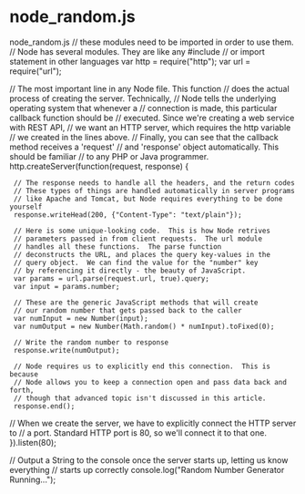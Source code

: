 # node_random.js
node_random.js
// these modules need to be imported in order to use them.
// Node has several modules.  They are like any #include
// or import statement in other languages
var http = require("http");
var url = require("url");

// The most important line in any Node file.  This function
// does the actual process of creating the server.  Technically,
// Node tells the underlying operating system that whenever a
// connection is made, this particular callback function should be
// executed.  Since we're creating a web service with REST API,
// we want an HTTP server, which requires the http variable
// we created in the lines above.
// Finally, you can see that the callback method receives a 'request'
// and 'response' object automatically.  This should be familiar
// to any PHP or Java programmer.
http.createServer(function(request, response) {

     // The response needs to handle all the headers, and the return codes
     // These types of things are handled automatically in server programs
     // like Apache and Tomcat, but Node requires everything to be done yourself
     response.writeHead(200, {"Content-Type": "text/plain"});

     // Here is some unique-looking code.  This is how Node retrives
     // parameters passed in from client requests.  The url module
     // handles all these functions.  The parse function
     // deconstructs the URL, and places the query key-values in the
     // query object.  We can find the value for the "number" key
     // by referencing it directly - the beauty of JavaScript.
     var params = url.parse(request.url, true).query;
     var input = params.number;

     // These are the generic JavaScript methods that will create
     // our random number that gets passed back to the caller
     var numInput = new Number(input);
     var numOutput = new Number(Math.random() * numInput).toFixed(0);
     
     // Write the random number to response
     response.write(numOutput);
     
     // Node requires us to explicitly end this connection.  This is because
     // Node allows you to keep a connection open and pass data back and forth,
     // though that advanced topic isn't discussed in this article.
     response.end();

   // When we create the server, we have to explicitly connect the HTTP server to
   // a port.  Standard HTTP port is 80, so we'll connect it to that one.
}).listen(80);

// Output a String to the console once the server starts up, letting us know everything
// starts up correctly
console.log("Random Number Generator Running...");
